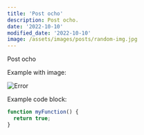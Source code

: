 ```yaml
---
title: 'Post ocho'
description: Post ocho.
date: '2022-10-10'
modified_date: '2022-10-10'
image: /assets/images/posts/random-img.jpg
---
```


Post ocho

Example with image:

![Error](@@baseUrl@@/assets/images/posts/error.png)

Example code block:

```js
function myFunction() {
  return true;
}
```
